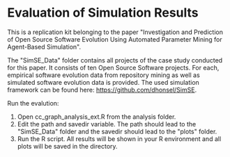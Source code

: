 # Evaluation of Simulation Results

This is a replication kit belonging to the paper "Investigation and Prediction of Open Source Software Evolution Using Automated Parameter Mining for Agent-Based Simulation".

The "SimSE_Data" folder contains all projects of the case study conducted for this paper. It consists of ten Open Source Software projects. For each, empirical software evolution data from repository mining as well as simulated software evolution data is provided. The used simulation framework can be found here: https://github.com/dhonsel/SimSE.

Run the evalution:

1. Open cc_graph_analysis_ext.R from the analysis folder. 
2. Edit the path and savedir variable. The path should lead to the "SimSE_Data" folder and the savedir should lead to the "plots" folder.
3. Run the R script. All results will be shown in your R environment and all plots will be saved in the directory. 
